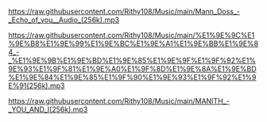 https://raw.githubusercontent.com/Rithy108/Music/main/Mann_Doss_-_Echo_of_you__Audio_(256k).mp3

https://raw.githubusercontent.com/Rithy108/Music/main/%E1%9E%9C%E1%9E%B8%E1%9E%99%E1%9E%BC%E1%9E%A1%E1%9E%BB%E1%9E%84_-_%E1%9E%9B%E1%9E%BD%E1%9E%85%E1%9E%9F%E1%9F%92%E1%9E%93%E1%9F%81%E1%9E%A0%E1%9F%8D%E1%9E%8A%E1%9E%BD%E1%9E%84%E1%9E%85%E1%9F%90%E1%9E%93%E1%9F%92%E1%9E%91(256k).mp3

https://raw.githubusercontent.com/Rithy108/Music/main/MANITH_-_YOU_AND_I(256k).mp3
